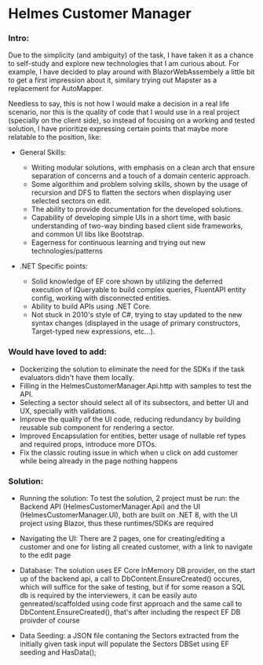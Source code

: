 # Helmes Customer Manager
### Intro:
Due to the simplicity (and ambiguity) of the task, I have taken it as a chance to self-study and explore new technologies that I am curious about.
For example, I have decided to play around with BlazorWebAssembely a little bit to get a first impression about it, similary trying out Mapster as a replacement for AutoMapper.

Needless to say, this is not how I would make a decision in a real life scenario, nor this is the quality of code that I would use in a real project (specially on the client side), so instead of focusing on a working and tested solution, I have prioritize expressing certain points that maybe more relatable to the position, like:
- General Skills:
   - Writing modular solutions, with emphasis on a clean arch that ensure separation of concerns and a touch of a domain centeric approach.
   - Some algorithim and problem solving skills, shown by the usage of recursion and DFS to flatten the sectors when displaying user selected sectors on edit.
   - The ability to provide documentation for the developed solutions.
   - Capability of developing simple UIs in a short time, with basic understanding of two-way binding based client side frameworks, and common UI libs like Bootstrap.
   - Eagerness for continuous learning and trying out new technologies/patterns
	
- .NET Specific points:
    - Solid knowledge of EF core shown by utilizing the deferred execution of IQueryable to build complex queries, FluentAPI entity config, working with disconnected entities.
    - Ability to build APIs using .NET Core.
    - Not stuck in 2010's style of C#, trying to stay updated to the new syntax changes (displayed in the usage of primary constructors, Target-typed new expressions, etc...).

### Would have loved to add:
- Dockerizing the solution to eliminate the need for the SDKs if the task evaluators didn't have them locally.
- Filling in the HelmesCustomerManager.Api.http with samples to test the API.   
- Selecting a sector should select all of its subsectors, and better UI and UX, specially with validations.
- Improve the quality of the UI code, reducing redundancy by building reusable sub component for rendering a sector.
- Improved Encapsulation for entities, better usage of nullable ref types and required props, introduce more DTOs.
- Fix the classic routing issue in which when u click on add customer while being already in the page nothing happens

### Solution:
- Running the solution:
  To test the solution, 2 project must be run: the Backend API (HelmesCustomerManager.Api) and the UI (HelmesCustomerManager.UI), both are built on .NET 8, with the UI project using Blazor, thus these runtimes/SDKs are required

- Navigating the UI:
  There are 2 pages, one for creating/editing a customer and one for listing all created customer, with a link to navigate to the edit page
  
- Database:
  The solution uses EF Core InMemory DB provider, on the start up of the backend api, a call to DbContent.EnsureCreated() occures, which will suffice for the sake of testing, but if for some reason a SQL db is required by the interviewers, it can be easily auto genreated/scaffolded using code first approach and the same call to  DbContent.EnsureCreated(), that's after including the respect EF DB proivder of course

- Data Seeding:
  a JSON file contaning the Sectors extracted from the initially given task input will populate the Sectors DBSet using EF seeding and HasData();

	
    


  
  


